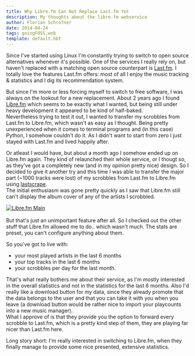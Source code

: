 ```yaml
---
title: Why Libre.fm Can Not Replace Last.fm Yet
description: My thoughts about the libre.fm webservice
author: Florian Schrofner
date: 2014-04-24
tags: goingFOSS,web
template: default.hbt
---
```


Since I've started using Linux I'm constantly trying to switch to open source 
alternatives whenever it's possible. One of the services I really rely on, but haven't replaced with a matching open source counterpart is [Last.fm](http://last.fm). I totally love the features Last.fm offers: most of all I enjoy the music tracking & statistics and I dig its recommendation system.  

But since I'm more or less forcing myself to switch to free software, I was always on the lookout for a new replacement. About 2 years ago I found [Libre.fm](http://libre.fm/) which seems to be exactly what I wanted, but being still under heavy development it appeared to be kind of half-baked.  
Nevertheless trying to test it out, I wanted to transfer my <span data-tooltip class="has-tip" title="The name Last.fm gave their music-logs">scrobbles</span> from Last.fm to Libre.fm, which wasn't as easy as I thought. Being pretty unexperienced when it comes to terminal programs and (in this case) Python, I somehow couldn't do it. As I didn't want to start from zero I just stayed with Last.fm and lived happily after.  

Or atleast I would have, but about a month ago I somehow ended up on Libre.fm again. They kind of relaunched their whole service, or I thougt so, as they've got a completely new (and in my opinion pretty nice) design. So I decided to give it another try and this time I was able to transfer the major part (~1000 tracks were lost) of my scrobbles from Last.fm to Libre.fm using [lastscrape](http://encukou.github.io/lastscrape-gui/).  
The initial enthusiasm was gone pretty quickly as I saw that Libre.fm still can't display the album cover of any of the artists I scrobbled.  

<div id="pictures">
    <a href="/blog/2014/04/librefm_main.png" title="Libre.fm Main">
        <img src="/blog/2014/04/librefm_main_thumb.png" alt="Libre.fm Main">
    </a>
</div>  
<br/>
But that's just an unimportant feature after all. So I checked out the other stuff that Libre.fm allowed me to do.. which wasn't much. The stats are preset, you can't configure anything about them.  

So you've got to live with:  

- your most played artists in the last 6 months  
- your top tracks in the last 6 months  
- your scrobbles per day for the last month.  
    
That's what really bothers me about their service, as I'm mostly interested in the overall statistics and not in the statistics for the last 6 months. Also I'd really like a download button for my data, since they already promote that the data belongs to the user and that you can take it with you when you leave (a download button would be rather nice to import your playcounts into a new music manager).  
What I approve of is that they provide you the option to forward every scrobble to Last.fm, which is a pretty kind step of them, they are playing far nicer than Last.fm here.

Long story short: I'm really interested in switching to Libre.fm, when they finally manage to provide some nice presented, extensive statistics.
